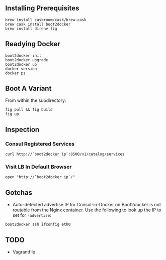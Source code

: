 ## Installing Prerequisites

```shell
brew install caskroom/cask/brew-cask
brew cask install boot2docker
brew install direnv fig
```

## Readying Docker

```shell
boot2docker init
boot2docker upgrade
boot2docker up
docker version
docker ps
```

## Boot A Variant

From within the subdirectory:

```shell
fig pull && fig build
fig up
```

## Inspection
### Consul Registered Services

```shell
curl http://`boot2docker ip`:8500/v1/catalog/services
```

### Visit LB In Default Browser

```shell
open "http://`boot2docker ip`/"
```

## Gotchas
* Auto-detected advertise IP for Consul-in-Docker on Boot2docker is not routable from the Nginx container. Use the following to look up the IP to set for `-advertise`:

```shell
boot2docker ssh ifconfig eth0
```

## TODO

* Vagrantfile
